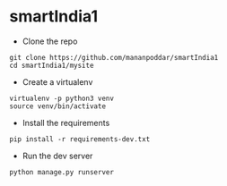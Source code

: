 # smartIndia1


- Clone the repo
``` 
git clone https://github.com/mananpoddar/smartIndia1
cd smartIndia1/mysite
```
- Create a virtualenv
```
virtualenv -p python3 venv
source venv/bin/activate
```

- Install the requirements
```
pip install -r requirements-dev.txt
```

- Run the dev server
```
python manage.py runserver
```
